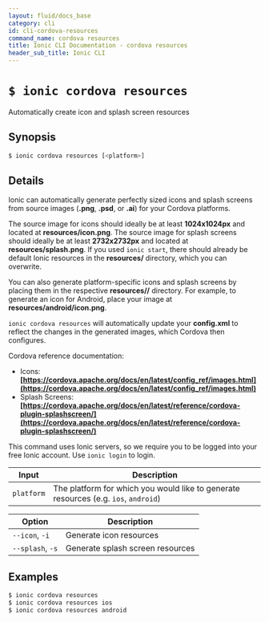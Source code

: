 ```yaml
---
layout: fluid/docs_base
category: cli
id: cli-cordova-resources
command_name: cordova resources
title: Ionic CLI Documentation - cordova resources
header_sub_title: Ionic CLI
---
```


# `$ ionic cordova resources`

Automatically create icon and splash screen resources
## Synopsis

```bash
$ ionic cordova resources [<platform>]
```
  
## Details

Ionic can automatically generate perfectly sized icons and splash screens from source images (**.png**, **.psd**, or **.ai**) for your Cordova platforms.

The source image for icons should ideally be at least **1024x1024px** and located at **resources/icon.png**. The source image for splash screens should ideally be at least **2732x2732px** and located at **resources/splash.png**. If you used `ionic start`, there should already be default Ionic resources in the **resources/** directory, which you can overwrite.

You can also generate platform-specific icons and splash screens by placing them in the respective **resources/<platform>/** directory. For example, to generate an icon for Android, place your image at **resources/android/icon.png**.

`ionic cordova resources` will automatically update your **config.xml** to reflect the changes in the generated images, which Cordova then configures.

Cordova reference documentation:
- Icons: **[https://cordova.apache.org/docs/en/latest/config_ref/images.html](https://cordova.apache.org/docs/en/latest/config_ref/images.html)**
- Splash Screens: **[https://cordova.apache.org/docs/en/latest/reference/cordova-plugin-splashscreen/](https://cordova.apache.org/docs/en/latest/reference/cordova-plugin-splashscreen/)**

This command uses Ionic servers, so we require you to be logged into your free Ionic account. Use `ionic login` to login.


Input | Description
----- | ----------
`platform` | The platform for which you would like to generate resources (e.g. `ios`, `android`)


Option | Description
------ | ----------
`--icon`, `-i` | Generate icon resources
`--splash`, `-s` | Generate splash screen resources

## Examples

```bash
$ ionic cordova resources 
$ ionic cordova resources ios
$ ionic cordova resources android
```
